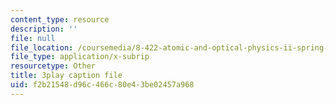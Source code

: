 ```yaml
---
content_type: resource
description: ''
file: null
file_location: /coursemedia/8-422-atomic-and-optical-physics-ii-spring-2013/f2b21548d96c466c80e43be02457a968_k7DskqekDZk.srt
file_type: application/x-subrip
resourcetype: Other
title: 3play caption file
uid: f2b21548-d96c-466c-80e4-3be02457a968
---
```

